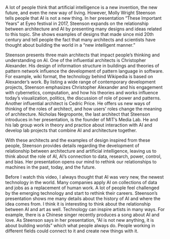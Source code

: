 A lot of people think that artificial intelligence is a new invention, the new future, and even the new way of living. However, Molly Wright Steenson tells people that AI is not a new thing. In her presentation “These Important Years” at Eyeo festival in 2017, Steenson expands on the relationship between architecture and AI by presenting many designs and ideas related to this topic. She shows examples of designs that made since mid 20th century and tell people the fact that many architects and scientists have thought about building the world in a “new intelligent manner.” 

Steenson presents three main architects that impact people’s thinking and understanding on AI. One of the influential architects is Christopher Alexander. His design of information structure in buildings and theories of pattern network influence the development of pattern language in software. For example, wiki format, the technology behind Wikipedia is based on Alexander’s work. By listing a wide range of contemporary development projects, Steenson emphasizes Christopher Alexander and his engagement with cybernetics, computation, and how his theories and works influence today’s visualization, politics, the discussion of role of power and patterns. Another influential architect is Cedric Price. He offers us new ways of thinking of the roles of architect, and how users’ roles change the meaning of architecture. Nicholas Negroponte, the last architect that Steenson introduces in her presentation, is the founder of MIT’s Media Lab. He and his lab group work in theory and practice about interaction with AI and develop lab projects that combine AI and architecture together. 

With these architects and the examples of design inspired from these people, Steenson provides details regarding the development of relationship between architecture and artificial intelligence, leaving us to think about the role of AI, AI’s connection to data, research, power, control, and bias. Her presentation opens our mind to rethink our relationships to machines in the past, today, and the future. 

Before I watch this video, I always thought that AI was very new, the newest technology in the world. Many companies apply AI on collections of data and jobs as a replacement of human work. A lot of people feel challenged by the emerging technology and start to rethink their careers. Steenson’s presentation shows me many details about the history of AI and where the idea comes from. I think it is interesting to think about the relationship between AI and art as well. Technology can inspire artists in many ways. For example, there is a Chinese singer recently produces a song about AI and love. As Steenson says in her presentation, “AI is not new anything, it is about building worlds” which what people always do. People working in different fields could connect to it and create new things with it. 


